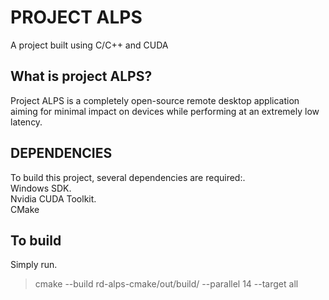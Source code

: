# PROJECT ALPS

A project built using C/C++ and CUDA

## What is project ALPS?

Project ALPS is a completely open-source remote desktop application aiming for minimal impact on devices while performing at an extremely low latency.

## DEPENDENCIES
To build this project, several dependencies are required:.<br>
Windows SDK.<br>
Nvidia CUDA Toolkit.<br>
CMake

## To build
Simply run.<br>
>cmake --build rd-alps-cmake/out/build/ --parallel 14 --target all